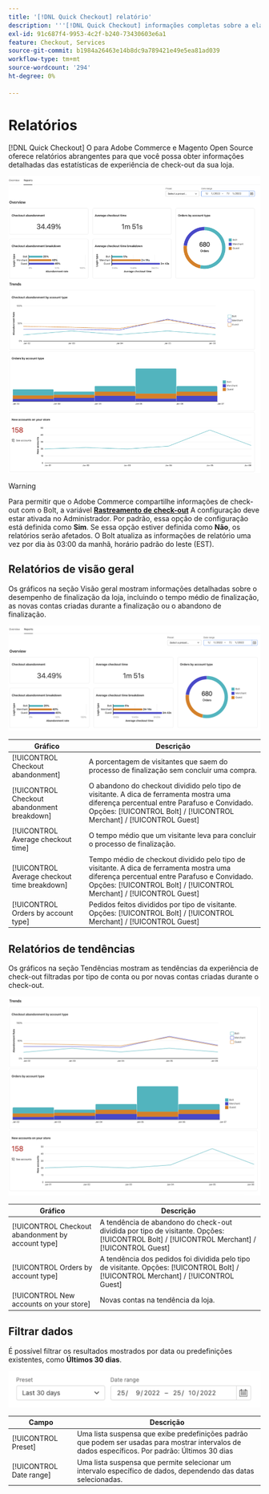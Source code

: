 ```yaml
---
title: '[!DNL Quick Checkout] relatório'
description: '''[!DNL Quick Checkout] informações completas sobre a elaboração de relatórios."'
exl-id: 91c687f4-9953-4c2f-b240-73430603e6a1
feature: Checkout, Services
source-git-commit: b1984a26463e14b8dc9a789421e49e5ea81ad039
workflow-type: tm+mt
source-wordcount: '294'
ht-degree: 0%

---
```


# Relatórios

[!DNL Quick Checkout] O para Adobe Commerce e Magento Open Source oferece relatórios abrangentes para que você possa obter informações detalhadas das estatísticas de experiência de check-out da sua loja.

![Exibição de relatórios](assets/reports-view-big-checkout.png)

>[!WARNING]
>
> Para permitir que o Adobe Commerce compartilhe informações de check-out com o Bolt, a variável [**Rastreamento de check-out**](../quick-checkout/settings-quick-checkout.md)  A configuração deve estar ativada no Administrador. Por padrão, essa opção de configuração está definida como **Sim**. Se essa opção estiver definida como **Não**, os relatórios serão afetados. O Bolt atualiza as informações de relatório uma vez por dia às 03:00 da manhã, horário padrão do leste (EST).

## Relatórios de visão geral

Os gráficos na seção Visão geral mostram informações detalhadas sobre o desempenho de finalização da loja, incluindo o tempo médio de finalização, as novas contas criadas durante a finalização ou o abandono de finalização.

![Visão geral dos relatórios](assets/overview-report-checkout.png)

| Gráfico | Descrição |
|---|---|
| [!UICONTROL Checkout abandonment] | A porcentagem de visitantes que saem do processo de finalização sem concluir uma compra. |
| [!UICONTROL Checkout abandonment breakdown] | O abandono do checkout dividido pelo tipo de visitante. A dica de ferramenta mostra uma diferença percentual entre Parafuso e Convidado. Opções: [!UICONTROL Bolt] / [!UICONTROL Merchant] / [!UICONTROL Guest] |
| [!UICONTROL Average checkout time] | O tempo médio que um visitante leva para concluir o processo de finalização. |
| [!UICONTROL Average checkout time breakdown] | Tempo médio de checkout dividido pelo tipo de visitante. A dica de ferramenta mostra uma diferença percentual entre Parafuso e Convidado. Opções: [!UICONTROL Bolt] / [!UICONTROL Merchant] / [!UICONTROL Guest] |
| [!UICONTROL Orders by account type] | Pedidos feitos divididos por tipo de visitante. Opções: [!UICONTROL Bolt] / [!UICONTROL Merchant] / [!UICONTROL Guest] |

## Relatórios de tendências

Os gráficos na seção Tendências mostram as tendências da experiência de check-out filtradas por tipo de conta ou por novas contas criadas durante o check-out.

![Relatórios de tendências](assets/trends-report-checkout.png)

| Gráfico | Descrição |
|---|---|
| [!UICONTROL Checkout abandonment by account type] | A tendência de abandono do check-out dividida por tipo de visitante. Opções: [!UICONTROL Bolt] / [!UICONTROL Merchant] / [!UICONTROL Guest] |
| [!UICONTROL Orders by account type] | A tendência dos pedidos foi dividida pelo tipo de visitante. Opções: [!UICONTROL Bolt] / [!UICONTROL Merchant] / [!UICONTROL Guest] |
| [!UICONTROL New accounts on your store] | Novas contas na tendência da loja. |

## Filtrar dados

É possível filtrar os resultados mostrados por data ou predefinições existentes, como **Últimos 30 dias**.

![Filtrar exibição](assets/filter-view.png)

| Campo | Descrição |
|---|---|
| [!UICONTROL Preset] | Uma lista suspensa que exibe predefinições padrão que podem ser usadas para mostrar intervalos de dados específicos. Por padrão: Últimos 30 dias |
| [!UICONTROL Date range] | Uma lista suspensa que permite selecionar um intervalo específico de dados, dependendo das datas selecionadas. |
